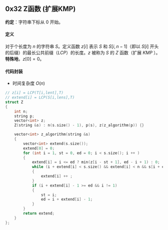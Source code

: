 ## 0x32 Z函数 (扩展KMP)

**约定**：字符串下标从 $0$ 开始。

#### 定义

对于个长度为 $n$ 的字符串 $S$。定义函数 $z[i]$ 表示 $S$ 和 $S[i, n - 1]$（即以 $S[i]$ 开头的后缀）的最长公共前缀（$LCP$）的长度。$z$ 被称为 $S$ 的 $Z$ 函数（扩展 $KMP$ ）。**特殊地**，$z[0] = 0$。

#### 代码封装

- 时间复杂度 $O(n)$

``` C++ {.line-numbers}
// z[i] = LCP(T[i,lent],T)
// extend[i] = LCP(S[i,lens],T)
struct Z
{
    int n;
    string p;
    vector<int> z;
    Z(string &s) : n(s.size() - 1), p(s), z(z_algorithm(p)) {}

    vector<int> z_algorithm(string &s)
    {
        vector<int> extend(s.size());
        extend[0] = 0;
        for (int i = 1, st = 0, ed = 0; i < s.size(); i ++ )
        {
            extend[i] = i <= ed ? min(z[i - st + 1], ed - i + 1) : 0;
            while (i + extend[i] < s.size() && extend[i] < n && s[i + extend[i]] == p[extend[i] + 1])
            {
                extend[i] ++ ;
            }
            if (i + extend[i] - 1 >= ed && i != 1)
            {
                st = i;
                ed = i + extend[i] - 1;
            }
        }
        return extend;
    }
};
```
